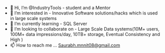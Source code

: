 - 👋 Hi, I’m @IndustryTools - student and a Mentor
- 👀 I’m interested in - Innovative Software solutions/hacks which is used in large scale systems
- 🌱 I’m currently learning - SQL Server
- 💞️ I’m looking to collaborate on - Large Scale Data systems(10M+ users, 100M+ data impressions/day, 10TB+ storage, Eventual Consistency and High  )
- 📫 How to reach me ... Saurabh.mnnit08@gmail.com

<!---
IndustryTools/IndustryTools is a ✨ special ✨ repository because its `README.md` (this file) appears on your GitHub profile.
You can click the Preview link to take a look at your changes.
--->
